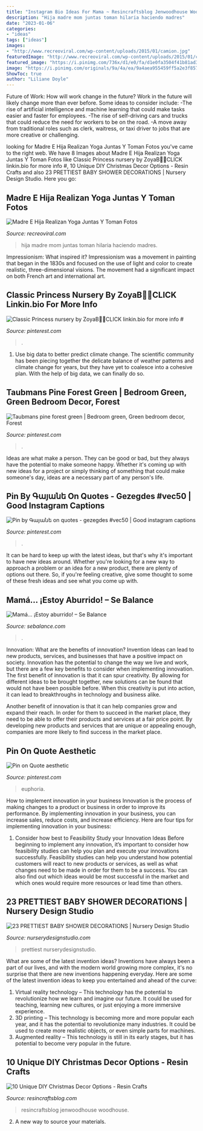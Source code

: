 ```yaml
---
title: "Instagram Bio Ideas For Mama ~ Resincraftsblog Jenwoodhouse Woodhouse"
description: "Hija madre mom juntas toman hilaria haciendo madres"
date: "2023-01-06"
categories:
- "ideas"
tags: ["ideas"]
images:
- "http://www.recreoviral.com/wp-content/uploads/2015/01/camion.jpg"
featuredImage: "http://www.recreoviral.com/wp-content/uploads/2015/01/camion.jpg"
featured_image: "https://i.pinimg.com/736x/d1/e0/fa/d1e0fa3504f41b81ad3d348d299896aa.jpg"
image: "https://i.pinimg.com/originals/9a/4a/ea/9a4aea955459ff5a2e3f8576bc72823f.jpg"
ShowToc: true
author: "Liliane Doyle"
---
```



Future of Work: How will work change in the future?
Work in the future will likely change more than ever before. Some ideas to consider include:
-The rise of artificial intelligence and machine learning that could make tasks easier and faster for employees. 
-The rise of self-driving cars and trucks that could reduce the need for workers to be on the road. 
-A move away from traditional roles such as clerk, waitress, or taxi driver to jobs that are more creative or challenging.

	

		
looking for Madre E Hija Realizan Yoga Juntas Y Toman Fotos you've came to the right web. We have 8 Images about Madre E Hija Realizan Yoga Juntas Y Toman Fotos like Classic Princess nursery by ZoyaB👸🏼CLICK linkin.bio for more info #, 10 Unique DIY Christmas Decor Options - Resin Crafts and also 23 PRETTIEST BABY SHOWER DECORATIONS | Nursery Design Studio. Here you go:
		
    
## Madre E Hija Realizan Yoga Juntas Y Toman Fotos

<img loading=lazy src="http://www.recreoviral.com/wp-content/uploads/2015/01/camion.jpg" onerror="this.onerror=null;this.src='https://tse3.mm.bing.net/th?id=OIP.cYD_6UARJHi7HfXrRjm24wHaHa&amp;pid=15.1';" alt="Madre E Hija Realizan Yoga Juntas Y Toman Fotos">

_Source: recreoviral.com_

>hija madre mom juntas toman hilaria haciendo madres. 

	

Impressionism: What inspired it?
Impressionism was a movement in painting that began in the 1830s and focused on the use of light and color to create realistic, three-dimensional visions. The movement had a significant impact on both French art and international art.

    
## Classic Princess Nursery By ZoyaB👸🏼CLICK Linkin.bio For More Info #

<img loading=lazy src="https://i.pinimg.com/736x/18/4a/68/184a68b3161b4f35ca1d507f266b5e81.jpg" onerror="this.onerror=null;this.src='https://tse4.mm.bing.net/th?id=OIP.zhEGWm_hEYnHfUv2PCcTzQHaJQ&amp;pid=15.1';" alt="Classic Princess nursery by ZoyaB👸🏼CLICK linkin.bio for more info #">

_Source: pinterest.com_

>. 

	

1. Use big data to better predict climate change. The scientific community has been piecing together the delicate balance of weather patterns and climate change for years, but they have yet to coalesce into a cohesive plan. With the help of big data, we can finally do so. 

    
## Taubmans Pine Forest Green | Bedroom Green, Green Bedroom Decor, Forest

<img loading=lazy src="https://i.pinimg.com/736x/6b/90/30/6b903086ba6a8d75a2b85955e412f198.jpg" onerror="this.onerror=null;this.src='https://tse4.mm.bing.net/th?id=OIP.G7-p_0D7ucCFud1024S8GQHaJL&amp;pid=15.1';" alt="Taubmans pine forest green | Bedroom green, Green bedroom decor, Forest">

_Source: pinterest.com_

>. 

	

Ideas are what make a person. They can be good or bad, but they always have the potential to make someone happy. Whether it's coming up with new ideas for a project or simply thinking of something that could make someone's day, ideas are a necessary part of any person's life.

    
## Pin By Գայանե On Quotes - Gezegdes #vec50 | Good Instagram Captions

<img loading=lazy src="https://i.pinimg.com/originals/9a/4a/ea/9a4aea955459ff5a2e3f8576bc72823f.jpg" onerror="this.onerror=null;this.src='https://tse4.mm.bing.net/th?id=OIP.1V385w49kb5SDnBenlWVTwHaLH&amp;pid=15.1';" alt="Pin by Գայանե on quotes - gezegdes #vec50 | Good instagram captions">

_Source: pinterest.com_

>. 

	

It can be hard to keep up with the latest ideas, but that's why it's important to have new ideas around. Whether you're looking for a new way to approach a problem or an idea for a new product, there are plenty of options out there. So, if you're feeling creative, give some thought to some of these fresh ideas and see what you come up with.

    
## Mamá… ¡Estoy Aburrido! – Se Balance

<img loading=lazy src="https://sebalance.com/wp-content/uploads/2020/11/aburrido.jpg" onerror="this.onerror=null;this.src='https://tse4.mm.bing.net/th?id=OIP.E_ZMXh5-7gKml6Sns9PF6gHaHa&amp;pid=15.1';" alt="Mamá… ¡Estoy aburrido! – Se Balance">

_Source: sebalance.com_

>. 

	

Innovation: What are the benefits of innovation?
Invention Ideas can lead to new products, services, and businesses that have a positive impact on society. Innovation has the potential to change the way we live and work, but there are a few key benefits to consider when implementing innovation. 
The first benefit of innovation is that it can spur creativity. By allowing for different ideas to be brought together, new solutions can be found that would not have been possible before. When this creativity is put into action, it can lead to breakthroughs in technology and business alike. 

Another benefit of innovation is that it can help companies grow and expand their reach. In order for them to succeed in the market place, they need to be able to offer their products and services at a fair price point. By developing new products and services that are unique or appealing enough, companies are more likely to find success in the market place.

    
## Pin On Quote Aesthetic

<img loading=lazy src="https://i.pinimg.com/736x/d1/e0/fa/d1e0fa3504f41b81ad3d348d299896aa.jpg" onerror="this.onerror=null;this.src='https://tse2.mm.bing.net/th?id=OIP.fJWD9vdZ2B6XoyJmV15Z0AHaNK&amp;pid=15.1';" alt="Pin on Quote aesthetic">

_Source: pinterest.com_

>euphoria. 

	

How to implement innovation in your business
Innovation is the process of making changes to a product or business in order to improve its performance. By implementing innovation in your business, you can increase sales, reduce costs, and increase efficiency. Here are four tips for implementing innovation in your business:
1. Consider how best to Feasibility Study your Innovation Ideas
Before beginning to implement any innovation, it’s important to consider how feasibility studies can help you plan and execute your innovations successfully. Feasibility studies can help you understand how potential customers will react to new products or services, as well as what changes need to be made in order for them to be a success. You can also find out which ideas would be most successful in the market and which ones would require more resources or lead time than others.


    
## 23 PRETTIEST BABY SHOWER DECORATIONS | Nursery Design Studio

<img loading=lazy src="https://www.nurserydesignstudio.com/wp-content/uploads/2020/10/baby-shower-decorations-10.png" onerror="this.onerror=null;this.src='https://tse4.mm.bing.net/th?id=OIP.lw7Qnv6r0I9xgGEKHtsRHQHaLH&amp;pid=15.1';" alt="23 PRETTIEST BABY SHOWER DECORATIONS | Nursery Design Studio">

_Source: nurserydesignstudio.com_

>prettiest nurserydesignstudio. 

	

What are some of the latest invention ideas?
Inventions have always been a part of our lives, and with the modern world growing more complex, it's no surprise that there are new inventions happening everyday. Here are some of the latest invention ideas to keep you entertained and ahead of the curve: 
1. Virtual reality technology – This technology has the potential to revolutionize how we learn and imagine our future. It could be used for teaching, learning new cultures, or just enjoying a more immersive experience. 
2. 3D printing – This technology is becoming more and more popular each year, and it has the potential to revolutionize many industries. It could be used to create more realistic objects, or even simple parts for machines. 
3. Augmented reality – This technology is still in its early stages, but it has potential to become very popular in the future.

    
## 10 Unique DIY Christmas Decor Options - Resin Crafts

<img loading=lazy src="https://resincraftsblog.com/wp-content/uploads/2017/11/stocking-holder-box-8-4.jpg" onerror="this.onerror=null;this.src='https://tse2.mm.bing.net/th?id=OIP.pEAu57Jl8SVXJNQsf3cV6wHaLH&amp;pid=15.1';" alt="10 Unique DIY Christmas Decor Options - Resin Crafts">

_Source: resincraftsblog.com_

>resincraftsblog jenwoodhouse woodhouse. 

	

2. A new way to source your materials.

